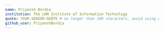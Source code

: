 ```yaml
---
name: Priyansh Bordia
institution: The LNM Institute of Information Technology
quote: YOUR-SENIOR-QUOTE # no longer than 100 characters, avoid using quotes(") to guarantee the format remains the same.
github_user: PriyanshBordia
---
```


